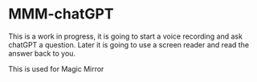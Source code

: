 # MMM-chatGPT

This is a work in progress, it is going to start a voice recording and ask chatGPT a question. Later it is going to use a screen reader and read the answer back to you.

This is used for Magic Mirror
